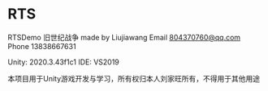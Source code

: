 # RTS
RTSDemo 旧世纪战争
made by Liujiawang
Email  804370760@qq.com
Phone  13838667631

Unity: 2020.3.43f1c1
IDE:   VS2019

本项目用于Unity游戏开发与学习，所有权归本人刘家旺所有，不得用于其他用途
